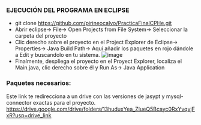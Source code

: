 ### EJECUCIÓN DEL PROGRAMA EN ECLIPSE
- git clone https://github.com/pirineocalvo/PracticaFinalCPHe.git
- Abrir eclipse-> File-> Open Projects from File System-> Seleccionar la carpeta del proyecto
- Clic derecho sobre el proyecto en el Project Explorer de Eclipse-> Properties-> Java Build Path-> Aquí añadir los paquetes en rojo dándole a Edit y buscandolo en tu sistema.
![image](https://github.com/user-attachments/assets/ac649456-37af-49b5-9704-c19e69600a27)
- Finalmente, despliega el proyecto en el Proyect Explorer, localiza el Main.java, clic derecho sobre él y Run As-> Java Application

### Paquetes necesarios: 
Este link te redirecciona a un drive con las versiones de jasypt y mysql-connector exactas para el proyecto. 
https://drive.google.com/drive/folders/13huduxYea_ZIueQ5Bcayc0RxYvqvjFxR?usp=drive_link
